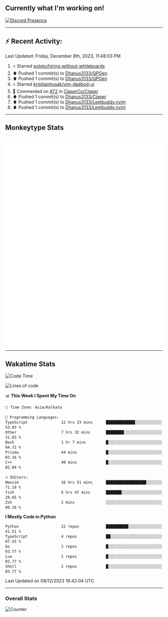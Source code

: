 ## Currently what I'm working on!
[![Discord Presence](https://lanyard.cnrad.dev/api/534981034400284712)](https://discord.com/users/534981034400284712)

---

## :zap: Recent Activity:
<!--RECENT_ACTIVITY:last_update-->
Last Updated: Friday, December 8th, 2023, 11:48:03 PM
<!--RECENT_ACTIVITY:last_update_end-->
<!--RECENT_ACTIVITY:start-->
1. ⭐ Starred [poteto/hiring-without-whiteboards](https://github.com/poteto/hiring-without-whiteboards)<br>
2. ⬆️ Pushed 1 commit(s) to [Dhanus3133/QPGen](https://github.com/Dhanus3133/QPGen)<br>
3. ⬆️ Pushed 1 commit(s) to [Dhanus3133/QPGen](https://github.com/Dhanus3133/QPGen)<br>
4. ⭐ Starred [kristijanhusak/vim-dadbod-ui](https://github.com/kristijanhusak/vim-dadbod-ui)<br>
5. 💬 Commented on [#72](https://github.com/ClaperCo/Claper/pull/72#issuecomment-1817919915) in [ClaperCo/Claper](https://github.com/ClaperCo/Claper)<br>
6. ⬆️ Pushed 1 commit(s) to [Dhanus3133/Claper](https://github.com/Dhanus3133/Claper)<br>
7. ⬆️ Pushed 1 commit(s) to [Dhanus3133/Leetbuddy.nvim](https://github.com/Dhanus3133/Leetbuddy.nvim)<br>
8. ⬆️ Pushed 1 commit(s) to [Dhanus3133/Leetbuddy.nvim](https://github.com/Dhanus3133/Leetbuddy.nvim)<br>
<!--RECENT_ACTIVITY:end-->

---

## Monkeytype Stats
<a href="https://monkeytype.com/profile/dhanus">
  <img src="https://raw.githubusercontent.com/Dhanus3133/Dhanus3133/monkeytype/monkeytype-pb.svg" alt="Monkeytype Profile" />
</a>

---

## Wakatime Stats
<!--START_SECTION:waka-->
![Code Time](http://img.shields.io/badge/Code%20Time-1%2C445%20hrs%2057%20mins-blue)

![Lines of code](https://img.shields.io/badge/From%20Hello%20World%20I%27ve%20Written-4.8%20million%20lines%20of%20code-blue)

📊 **This Week I Spent My Time On** 

```text
🕑︎ Time Zone: Asia/Kolkata

💬 Programming Languages: 
TypeScript               12 hrs 33 mins      █████████████░░░░░░░░░░░░   53.03 % 
Other                    7 hrs 32 mins       ████████░░░░░░░░░░░░░░░░░   31.83 % 
Bash                     1 hr 7 mins         █░░░░░░░░░░░░░░░░░░░░░░░░   04.72 % 
Prisma                   44 mins             █░░░░░░░░░░░░░░░░░░░░░░░░   03.16 % 
C++                      40 mins             █░░░░░░░░░░░░░░░░░░░░░░░░   02.84 % 

🔥 Editors: 
Neovim                   16 hrs 51 mins      ██████████████████░░░░░░░   71.19 % 
fish                     6 hrs 47 mins       ███████░░░░░░░░░░░░░░░░░░   28.65 % 
Zsh                      2 mins              ░░░░░░░░░░░░░░░░░░░░░░░░░   00.16 % 
```

**I Mostly Code in Python** 

```text
Python                   22 repos            ██████████░░░░░░░░░░░░░░░   41.51 % 
TypeScript               4 repos             ██░░░░░░░░░░░░░░░░░░░░░░░   07.55 % 
Go                       2 repos             █░░░░░░░░░░░░░░░░░░░░░░░░   03.77 % 
Lua                      2 repos             █░░░░░░░░░░░░░░░░░░░░░░░░   03.77 % 
Shell                    2 repos             █░░░░░░░░░░░░░░░░░░░░░░░░   03.77 % 
```




 Last Updated on 08/12/2023 18:42:04 UTC
<!--END_SECTION:waka-->
---

### Overall Stats

<img src="https://moe-counter.glitch.me/get/@Dhanus3133?theme=asoul" alt="Counter" />

